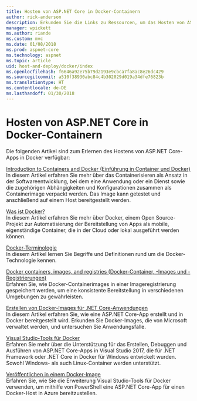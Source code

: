 ```yaml
---
title: Hosten von ASP.NET Core in Docker-Containern
author: rick-anderson
description: Erkunden Sie die Links zu Ressourcen, um das Hosten von ASP.NET Core-Apps in Docker-Containern zu erlernen.
manager: wpickett
ms.author: riande
ms.custom: mvc
ms.date: 01/08/2018
ms.prod: aspnet-core
ms.technology: aspnet
ms.topic: article
uid: host-and-deploy/docker/index
ms.openlocfilehash: f6646a92e75b79d2193e9cbca7fa8ac8e26dc429
ms.sourcegitcommit: a510f38930abc84c4b302029d019a34dfe76823b
ms.translationtype: HT
ms.contentlocale: de-DE
ms.lasthandoff: 01/30/2018
---
```

# <a name="host-aspnet-core-in-docker-containers"></a>Hosten von ASP.NET Core in Docker-Containern

Die folgenden Artikel sind zum Erlernen des Hostens von ASP.NET Core-Apps in Docker verfügbar:

[Introduction to Containers and Docker (Einführung in Container und Docker)](/dotnet/standard/microservices-architecture/container-docker-introduction/index)  
In diesem Artikel erfahren Sie mehr über das Containerisieren als Ansatz in der Softwareentwicklung, bei dem eine Anwendung oder ein Dienst sowie die zugehörigen Abhängigkeiten und Konfigurationen zusammen als Containerimage verpackt werden. Das Image kann getestet und anschließend auf einem Host bereitgestellt werden.

[Was ist Docker?](/dotnet/standard/microservices-architecture/container-docker-introduction/docker-defined)  
In diesem Artikel erfahren Sie mehr über Docker, einem Open Source-Projekt zur Automatisierung der Bereitstellung von Apps als mobile, eigenständige Container, die in der Cloud oder lokal ausgeführt werden können.

[Docker-Terminologie](/dotnet/standard/microservices-architecture/container-docker-introduction/docker-terminology)  
In diesem Artikel lernen Sie Begriffe und Definitionen rund um die Docker-Technologie kennen.

[Docker containers, images, and registries (Docker-Container, -Images und -Registrierungen)](/dotnet/standard/microservices-architecture/container-docker-introduction/docker-containers-images-registries)  
Erfahren Sie, wie Docker-Containerimages in einer Imageregistrierung gespeichert werden, um eine konsistente Bereitstellung in verschiedenen Umgebungen zu gewährleisten.

[Erstellen von Docker-Images für .NET Core-Anwendungen](/dotnet/articles/core/docker/building-net-docker-images)  
In diesem Artikel erfahren Sie, wie eine ASP.NET Core-App erstellt und in Docker bereitgestellt wird. Erkunden Sie Docker-Images, die von Microsoft verwaltet werden, und untersuchen Sie Anwendungsfälle.

[Visual Studio-Tools für Docker](xref:host-and-deploy/docker/visual-studio-tools-for-docker)  
Erfahren Sie mehr über die Unterstützung für das Erstellen, Debuggen und Ausführen von ASP.NET Core-Apps in Visual Studio 2017, die für .NET Framework oder .NET Core in Docker für Windows entwickelt wurden. Sowohl Windows- als auch Linux-Container werden unterstützt.

[Veröffentlichen in einem Docker-Image](/azure/vs-azure-tools-docker-hosting-web-apps-in-docker)  
Erfahren Sie, wie Sie die Erweiterung Visual Studio-Tools für Docker verwenden, um mithilfe von PowerShell eine ASP.NET Core-App für einen Docker-Host in Azure bereitzustellen.
